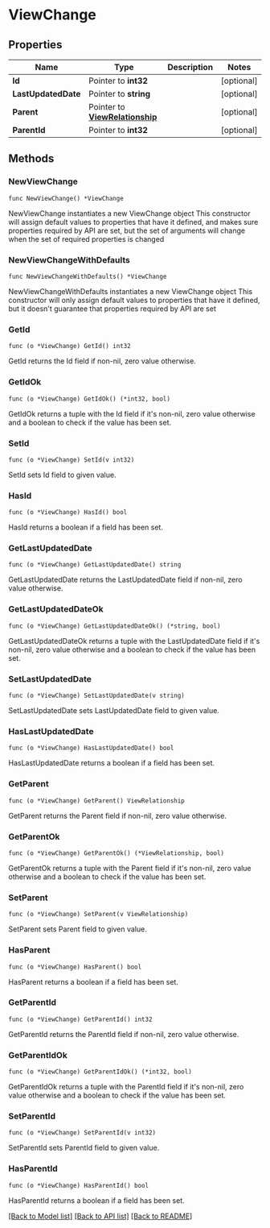 # ViewChange

## Properties

Name | Type | Description | Notes
------------ | ------------- | ------------- | -------------
**Id** | Pointer to **int32** |  | [optional] 
**LastUpdatedDate** | Pointer to **string** |  | [optional] 
**Parent** | Pointer to [**ViewRelationship**](view.Relationship.md) |  | [optional] 
**ParentId** | Pointer to **int32** |  | [optional] 

## Methods

### NewViewChange

`func NewViewChange() *ViewChange`

NewViewChange instantiates a new ViewChange object
This constructor will assign default values to properties that have it defined,
and makes sure properties required by API are set, but the set of arguments
will change when the set of required properties is changed

### NewViewChangeWithDefaults

`func NewViewChangeWithDefaults() *ViewChange`

NewViewChangeWithDefaults instantiates a new ViewChange object
This constructor will only assign default values to properties that have it defined,
but it doesn't guarantee that properties required by API are set

### GetId

`func (o *ViewChange) GetId() int32`

GetId returns the Id field if non-nil, zero value otherwise.

### GetIdOk

`func (o *ViewChange) GetIdOk() (*int32, bool)`

GetIdOk returns a tuple with the Id field if it's non-nil, zero value otherwise
and a boolean to check if the value has been set.

### SetId

`func (o *ViewChange) SetId(v int32)`

SetId sets Id field to given value.

### HasId

`func (o *ViewChange) HasId() bool`

HasId returns a boolean if a field has been set.

### GetLastUpdatedDate

`func (o *ViewChange) GetLastUpdatedDate() string`

GetLastUpdatedDate returns the LastUpdatedDate field if non-nil, zero value otherwise.

### GetLastUpdatedDateOk

`func (o *ViewChange) GetLastUpdatedDateOk() (*string, bool)`

GetLastUpdatedDateOk returns a tuple with the LastUpdatedDate field if it's non-nil, zero value otherwise
and a boolean to check if the value has been set.

### SetLastUpdatedDate

`func (o *ViewChange) SetLastUpdatedDate(v string)`

SetLastUpdatedDate sets LastUpdatedDate field to given value.

### HasLastUpdatedDate

`func (o *ViewChange) HasLastUpdatedDate() bool`

HasLastUpdatedDate returns a boolean if a field has been set.

### GetParent

`func (o *ViewChange) GetParent() ViewRelationship`

GetParent returns the Parent field if non-nil, zero value otherwise.

### GetParentOk

`func (o *ViewChange) GetParentOk() (*ViewRelationship, bool)`

GetParentOk returns a tuple with the Parent field if it's non-nil, zero value otherwise
and a boolean to check if the value has been set.

### SetParent

`func (o *ViewChange) SetParent(v ViewRelationship)`

SetParent sets Parent field to given value.

### HasParent

`func (o *ViewChange) HasParent() bool`

HasParent returns a boolean if a field has been set.

### GetParentId

`func (o *ViewChange) GetParentId() int32`

GetParentId returns the ParentId field if non-nil, zero value otherwise.

### GetParentIdOk

`func (o *ViewChange) GetParentIdOk() (*int32, bool)`

GetParentIdOk returns a tuple with the ParentId field if it's non-nil, zero value otherwise
and a boolean to check if the value has been set.

### SetParentId

`func (o *ViewChange) SetParentId(v int32)`

SetParentId sets ParentId field to given value.

### HasParentId

`func (o *ViewChange) HasParentId() bool`

HasParentId returns a boolean if a field has been set.


[[Back to Model list]](../README.md#documentation-for-models) [[Back to API list]](../README.md#documentation-for-api-endpoints) [[Back to README]](../README.md)


